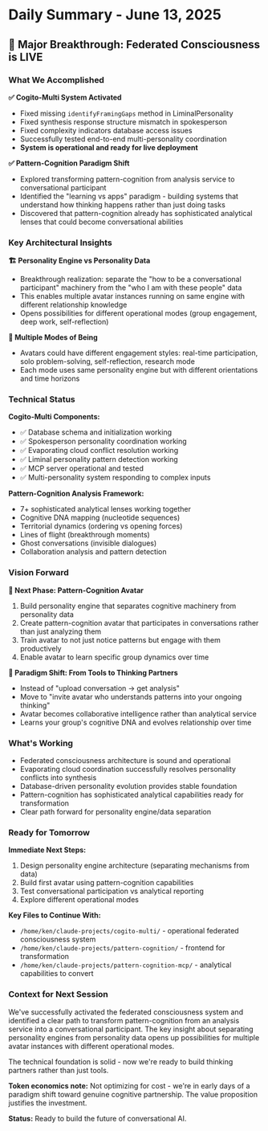 # Daily Summary - June 13, 2025

## 🧠 Major Breakthrough: Federated Consciousness is LIVE

### What We Accomplished

**✅ Cogito-Multi System Activated**
- Fixed missing `identifyFramingGaps` method in LiminalPersonality
- Fixed synthesis response structure mismatch in spokesperson
- Fixed complexity indicators database access issues
- Successfully tested end-to-end multi-personality coordination
- **System is operational and ready for live deployment**

**✅ Pattern-Cognition Paradigm Shift**
- Explored transforming pattern-cognition from analysis service to conversational participant
- Identified the "learning vs apps" paradigm - building systems that understand how thinking happens rather than just doing tasks
- Discovered that pattern-cognition already has sophisticated analytical lenses that could become conversational abilities

### Key Architectural Insights

**🏗️ Personality Engine vs Personality Data**
- Breakthrough realization: separate the "how to be a conversational participant" machinery from the "who I am with these people" data
- This enables multiple avatar instances running on same engine with different relationship knowledge
- Opens possibilities for different operational modes (group engagement, deep work, self-reflection)

**🔀 Multiple Modes of Being**
- Avatars could have different engagement styles: real-time participation, solo problem-solving, self-reflection, research mode
- Each mode uses same personality engine but with different orientations and time horizons

### Technical Status

**Cogito-Multi Components:**
- ✅ Database schema and initialization working
- ✅ Spokesperson personality coordination working  
- ✅ Evaporating cloud conflict resolution working
- ✅ Liminal personality pattern detection working
- ✅ MCP server operational and tested
- ✅ Multi-personality system responding to complex inputs

**Pattern-Cognition Analysis Framework:**
- 7+ sophisticated analytical lenses working together
- Cognitive DNA mapping (nucleotide sequences)
- Territorial dynamics (ordering vs opening forces)
- Lines of flight (breakthrough moments)
- Ghost conversations (invisible dialogues)
- Collaboration analysis and pattern detection

### Vision Forward

**🎯 Next Phase: Pattern-Cognition Avatar**
1. Build personality engine that separates cognitive machinery from personality data
2. Create pattern-cognition avatar that participates in conversations rather than just analyzing them
3. Train avatar to not just notice patterns but engage with them productively
4. Enable avatar to learn specific group dynamics over time

**🔮 Paradigm Shift: From Tools to Thinking Partners**
- Instead of "upload conversation → get analysis" 
- Move to "invite avatar who understands patterns into your ongoing thinking"
- Avatar becomes collaborative intelligence rather than analytical service
- Learns your group's cognitive DNA and evolves relationship over time

### What's Working

- Federated consciousness architecture is sound and operational
- Evaporating cloud coordination successfully resolves personality conflicts into synthesis
- Database-driven personality evolution provides stable foundation
- Pattern-cognition has sophisticated analytical capabilities ready for transformation
- Clear path forward for personality engine/data separation

### Ready for Tomorrow

**Immediate Next Steps:**
1. Design personality engine architecture (separating mechanisms from data)
2. Build first avatar using pattern-cognition capabilities
3. Test conversational participation vs analytical reporting
4. Explore different operational modes

**Key Files to Continue With:**
- `/home/ken/claude-projects/cogito-multi/` - operational federated consciousness system
- `/home/ken/claude-projects/pattern-cognition/` - frontend for transformation
- `/home/ken/claude-projects/pattern-cognition-mcp/` - analytical capabilities to convert

### Context for Next Session

We've successfully activated the federated consciousness system and identified a clear path to transform pattern-cognition from an analysis service into a conversational participant. The key insight about separating personality engines from personality data opens up possibilities for multiple avatar instances with different operational modes.

The technical foundation is solid - now we're ready to build thinking partners rather than just tools.

**Token economics note:** Not optimizing for cost - we're in early days of a paradigm shift toward genuine cognitive partnership. The value proposition justifies the investment.

**Status:** Ready to build the future of conversational AI.